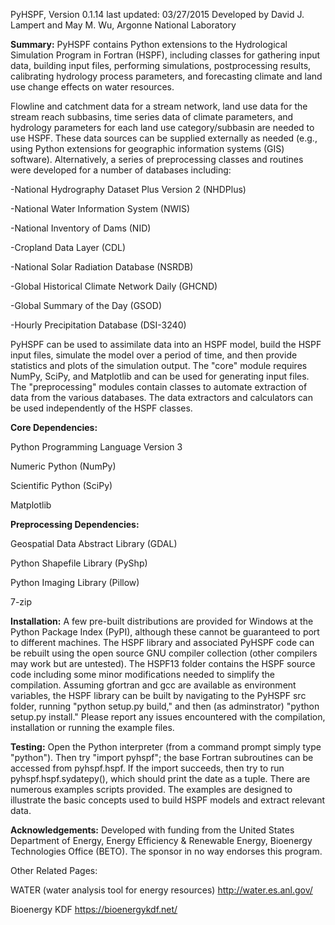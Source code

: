 PyHSPF, Version 0.1.14
last updated: 03/27/2015
Developed by David J. Lampert and May M. Wu, Argonne National Laboratory

**Summary:** PyHSPF contains Python extensions to the Hydrological Simulation Program in Fortran (HSPF), including classes for gathering input data, building input files, performing simulations, postprocessing results, calibrating hydrology process parameters, and forecasting climate and land use change effects on water resources.

Flowline and catchment data for a stream network, land use data for the stream reach subbasins, time series data of climate parameters, and hydrology parameters for each land use category/subbasin are needed to use HSPF. These data sources can be supplied externally as needed (e.g., using Python extensions for geographic information systems (GIS) software). Alternatively, a series of preprocessing classes and routines were developed for a number of databases including:

-National Hydrography Dataset Plus Version 2 (NHDPlus)

-National Water Information System (NWIS)

-National Inventory of Dams (NID)

-Cropland Data Layer (CDL)

-National Solar Radiation Database (NSRDB)

-Global Historical Climate Network Daily (GHCND)

-Global Summary of the Day (GSOD)

-Hourly Precipitation Database (DSI-3240)

PyHSPF can be used to assimilate data into an HSPF model, build the HSPF input files, simulate the model over a period of time, and then provide statistics and plots of the simulation output. The "core" module requires NumPy, SciPy, and Matplotlib and can be used for generating input files. The "preprocessing" modules contain classes to automate extraction of data from the various databases. The data extractors and calculators can be used independently of the HSPF classes.

**Core Dependencies:**

Python Programming Language Version 3

Numeric Python (NumPy)

Scientific Python (SciPy)

Matplotlib

**Preprocessing Dependencies:**

Geospatial Data Abstract Library (GDAL)

Python Shapefile Library (PyShp)

Python Imaging Library (Pillow)

7-zip

**Installation:** A few pre-built distributions are provided for Windows at the Python Package Index (PyPI), although these cannot be guaranteed to port to different machines. The HSPF library and associated PyHSPF code can be rebuilt using the open source GNU compiler collection (other compilers may work but are untested). The HSPF13 folder contains the HSPF source code including some minor modifications needed to simplify the compilation. Assuming gfortran and gcc are available as environment variables, the HSPF library can be built by navigating to the PyHSPF src folder, running "python setup.py build," and then (as adminstrator) "python setup.py install." Please report any issues encountered with the compilation, installation or running the example files.

**Testing:** Open the Python interpreter (from a command prompt simply type "python"). Then try "import pyhspf"; the base Fortran subroutines can be accessed from pyhspf.hspf. If the import succeeds, then try to run pyhspf.hspf.sydatepy(), which should print the date as a tuple. There are numerous examples scripts provided. The examples are designed to illustrate the basic concepts used to build HSPF models and extract relevant data. 

**Acknowledgements:** Developed with funding from the United States Department of Energy, Energy Efficiency & Renewable Energy, Bioenergy Technologies Office (BETO). The sponsor in no way endorses this program.

Other Related Pages:

WATER (water analysis tool for energy resources) http://water.es.anl.gov/

Bioenergy KDF https://bioenergykdf.net/
